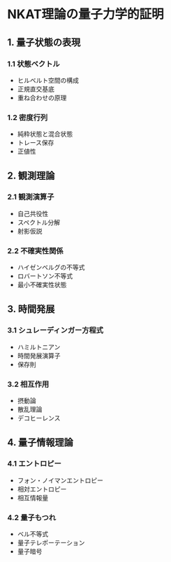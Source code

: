# NKAT理論の量子力学的証明

## 1. 量子状態の表現
### 1.1 状態ベクトル
- ヒルベルト空間の構成
- 正規直交基底
- 重ね合わせの原理

### 1.2 密度行列
- 純粋状態と混合状態
- トレース保存
- 正値性

## 2. 観測理論
### 2.1 観測演算子
- 自己共役性
- スペクトル分解
- 射影仮説

### 2.2 不確実性関係
- ハイゼンベルグの不等式
- ロバートソン不等式
- 最小不確実性状態

## 3. 時間発展
### 3.1 シュレーディンガー方程式
- ハミルトニアン
- 時間発展演算子
- 保存則

### 3.2 相互作用
- 摂動論
- 散乱理論
- デコヒーレンス

## 4. 量子情報理論
### 4.1 エントロピー
- フォン・ノイマンエントロピー
- 相対エントロピー
- 相互情報量

### 4.2 量子もつれ
- ベル不等式
- 量子テレポーテーション
- 量子暗号 